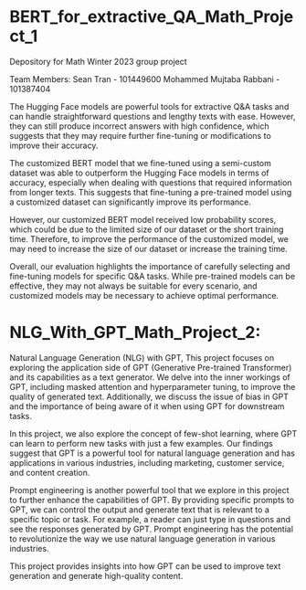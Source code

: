 # BERT_for_extractive_QA_Math_Project_1
Depository for Math Winter 2023 group project


Team Members:
Sean Tran - 101449600
Mohammed Mujtaba Rabbani - 101387404


The Hugging Face models are powerful tools for extractive Q&A tasks and can handle straightforward questions and lengthy texts with ease. However, they can still produce incorrect answers with high confidence, which suggests that they may require further fine-tuning or modifications to improve their accuracy.

The customized BERT model that we fine-tuned using a semi-custom dataset was able to outperform the Hugging Face models in terms of accuracy, especially when dealing with questions that required information from longer texts. This suggests that fine-tuning a pre-trained model using a customized dataset can significantly improve its performance.

However, our customized BERT model received low probability scores, which could be due to the limited size of our dataset or the short training time. Therefore, to improve the performance of the customized model, we may need to increase the size of our dataset or increase the training time.

Overall, our evaluation highlights the importance of carefully selecting and fine-tuning models for specific Q&A tasks. While pre-trained models can be effective, they may not always be suitable for every scenario, and customized models may be necessary to achieve optimal performance.

# NLG_With_GPT_Math_Project_2:

Natural Language Generation (NLG) with GPT, This project focuses on exploring the application side of GPT (Generative Pre-trained Transformer) and its capabilities as a text generator. We delve into the inner workings of GPT, including masked attention and hyperparameter tuning, to improve the quality of generated text. Additionally, we discuss the issue of bias in GPT and the importance of being aware of it when using GPT for downstream tasks.

In this project, we also explore the concept of few-shot learning, where GPT can learn to perform new tasks with just a few examples. Our findings suggest that GPT is a powerful tool for natural language generation and has applications in various industries, including marketing, customer service, and content creation.

Prompt engineering is another powerful tool that we explore in this project to further enhance the capabilities of GPT. By providing specific prompts to GPT, we can control the output and generate text that is relevant to a specific topic or task. For example, a reader can just type in questions and see the responses generated by GPT. Prompt engineering has the potential to revolutionize the way we use natural language generation in various industries.

This project provides insights into how GPT can be used to improve text generation and generate high-quality content.
